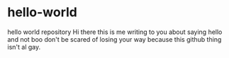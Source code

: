 # hello-world
hello world repository
Hi there
this is me writing to you
about saying hello
and not boo
don't be scared 
of losing your way
because this github thing
isn't al gay. 
